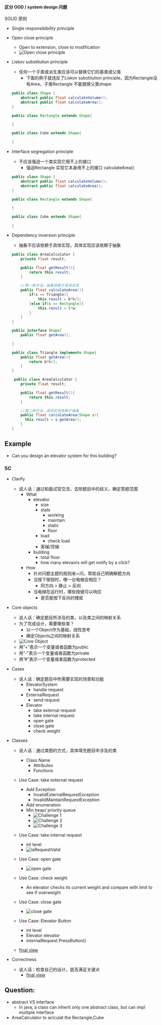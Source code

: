 #### 区分 OOD / system design 问题

SOLID 原则
- Single responsibibility principle
- Open close principle
    - Open to extension, close to modification
    - ![Open close principle](./assets/oc7.png)
- Liskov substitution principle
    - 任何一个子类或派生类应该可以替换它们的基类或父类
        - 下面的例子就违反了Liskov substitution principle，因为Rectangle没有Area，子类Rectangle 不能替换父类shape
    ``` java
    public class Shape {
        abstract public float calculateVolume();
        abstract public float calculateArea();
    }

    public class Rectangle extends Shape{

    }

    public class Cube extends Shape{
        
    }
    ```
- Interface segregation principle
    - 不应该强迫一个类实现它用不上的接口
        - 强迫Rectangle 实现它本身用不上的接口 calculateArea()
    ``` java
    public class Shape {
        abstract public float calculateVolume();
        abstract public float calculateArea();
    }

    public class Rectangle extends Shape{

    }

    public class Cube extends Shape{
        
    }
    ```

- Dependency inversion principle 
    - 抽象不应该依赖于具体实现，具体实现应该依赖于抽象

    ``` java 
    public class AreaCalculator {
        private float result;

        public float getResult(){
            return this.result;
        }

        //第一种方法，抽象依赖于具体实现
        public float calculateArea(){
            if(s == Triangle){
                this.result = b*h/2;
            }else if(s == Rectangle){
                this.result = l*w;
            }
        }
    }
    ```
    ``` java 
    public interface Shape{
        public float getArea();

    }

    public class Triangle implements Shape{
        public float getArea(){
            return b*h/2;
        }
    }

     public class AreaCalculator {
        private float result;

        public float getResult(){
            return this.result;
        }

        //第二种方法，具体实现依赖于抽象
        public float calculateArea(Shape s){
          this.result = s.getArea();
        }
    }
    ```
## Example
- Can you design an elevator system for this building?

### 5C
- Clarify
    - 说人话：通过和面试官交流，去除题目中的歧义，确定答题范围
        - What
            - elevator
                - size
                - stats
                    - working
                    - maintain
                    - static
                    - floor
                - load
                    - check load
                - 客梯/货梯
            - building
                - total floor
                - how many elevaors will get notify by a click?
        - How
            - 针对问题主题的规则来ᨀ问，帮助自己明确解题方向
            - 当按下按钮时，哪一台电梯会相应？
                -  同方向 > 静止 > 反向
            - 当电梯在运行时，哪些按键可以响应
                - 是否能按下反向的楼层

- Core objects
    - 说人话：确定题目所涉及的类，以及类之间的映射关系
    - 为了完成设计，需要哪些类？
        - 以一个Object作为基础，线性思考
        - 确定Objects之间的映射关系
    - ![Core Object](./assets/co1.png)
    - 用”+”表示一个变量或者函数为public
    - 用”-”表示一个变量或者函数为private
    - 用”#”表示一个变量或者函数为protected

- Cases
    - 说人话：确定题目中所需要实现的场景和功能
        - ElevatorSystem
            - handle request
        - ExternalRequest
            - send request
        - Elevator
            - take external request
            - take internal request
            - open gate
            - close gate
            - check weight 

- Classes
    - 说人话：通过类图的方式，具体填充题目中涉及的类
        - Class Name
            - Attributes
            - Functions
    - Use Case: take external request
        - Add Exception
            - InvalidExternalRequestException
            - InvalidMaintainRequestException
        - Add enumeration
        - Min heap/ priority queue
            - ![Challenge 1](./assets/co2.png)
            - ![Challenge 2](./assets/co3.png)
            - ![Challenge 3](./assets/co4.png)
    - Use Case: take internal request
        - int level
        - ![isRequestValid](./assets/co5.png)
    - Use Case: open gate
        - ![open gate](./assets/co6.png)
    - Use Case: check weight
        - An elevator checks its current weight and compare with limit to see if overweight
    - Use Case: close gate
        - ![close gate](./assets/oc8.png)
    - Use Case: Elevator Button
        - int level
        - Elevator elevator
        - internalRequest PressButton()

    - [final view](./assets/oc9.png)

- Correctness
    - 说人话：检查自己的设计，是否满足关键点
        - [final view](./assets/oc9.png)



## Question:
- abstract VS interface
    - In java, a class can inherit only one abstract class, but can impl multiple interface 
- AreaCalculator to aclculat the Rectangle,Cube